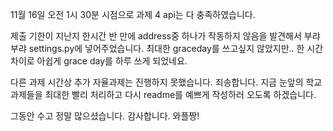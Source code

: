 11월 16일 오전 1시 30분 시점으로 과제 4 api는 다 충족하였습니다.

제출 기한이 지난지 한시간 반 만에 address중 하나가 작동하지 않음을 발견해서 부랴부랴 settings.py에 넣어주었습니다. 최대한 graceday를 쓰고싶지 않았지만.. 한 시간 차이로 아쉽게 grace day를 하루 쓰게 되었네요. 

 다른 과제 시간상 추가 자율과제는 진행하지 못했습니다. 죄송합니다. 지금 눈앞의 학교 과제들을 최대한 빨리 처리하고 다시 readme를 예쁘게 작성하러 오도록 하겠습니다.
 
 그동안 수고 정말 많으셨습니다. 감사합니다. 와플짱!
